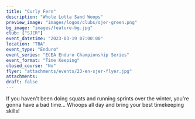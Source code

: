 ```yaml
---
title: "Curly Fern"
description: "Whole Lotta Sand Woops"
preview_image: "images/logos/clubs/sjer-green.png"
bg_image: "images/feature-bg.jpg"
club: ["SJER"]
event_datetime: "2023-03-19 07:00:00"
location: "TBA"
event_type: "Enduro"
event_series: "ECEA Enduro Championship Series"
event_format: "Time Keeping"
closed_course: "No"
flyer: "attachments/events/23-en-sjer-flyer.jpg"
attachments:
draft: false
---
```


If you haven't been doing squats and running sprints over the winter, you're gonna have a bad time... Whoops all day and bring your best timekeeping skills!